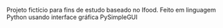 Projeto fictício para fins de estudo baseado no Ifood.
Feito em linguagem Python usando interface gráfica PySimpleGUI
